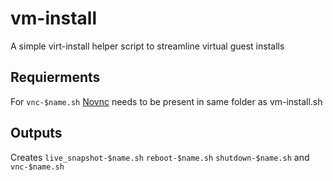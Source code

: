 # vm-install
A simple virt-install helper script to streamline virtual guest installs

Requierments
------------
For `vnc-$name.sh` [Novnc](https://github.com/novnc/noVNC) needs to be present in same folder as vm-install.sh

Outputs
-------

Creates `live_snapshot-$name.sh` `reboot-$name.sh` `shutdown-$name.sh` and `vnc-$name.sh`
